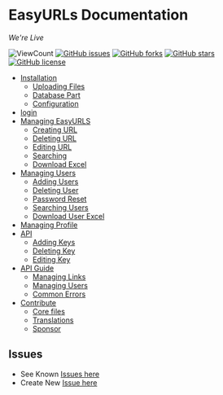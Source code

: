 # EasyURLs Documentation

_We're Live_

![ViewCount](https://views.whatilearened.today/views/github/kaustubhk24/EasyURLs.svg) [![GitHub issues](https://img.shields.io/github/issues/kaustubhk24/EasyURLs)](https://github.com/kaustubhk24/EasyURLs/issues)  [![GitHub forks](https://img.shields.io/github/forks/kaustubhk24/EasyURLs)](https://github.com/kaustubhk24/EasyURLs/network) [![GitHub stars](https://img.shields.io/github/stars/kaustubhk24/EasyURLs)](https://github.com/kaustubhk24/EasyURLs/stargazers) [![GitHub license](https://img.shields.io/github/license/kaustubhk24/EasyURLs)](https://github.com/kaustubhk24/EasyURLs/blob/main/LICENSE) 


*   [Installation](https://www.kaustubh.codes/blog/how-to-use-easyurls/#installation)
    *   [Uploading Files](https://www.kaustubh.codes/blog/how-to-use-easyurls/#uploading-files)
    *   [Database Part](https://www.kaustubh.codes/blog/how-to-use-easyurls/#database-part)
    *   [Configuration](https://www.kaustubh.codes/blog/how-to-use-easyurls/#configuration)
*   [login](https://www.kaustubh.codes/blog/how-to-use-easyurls/#login)
*   [Managing EasyURLS](https://www.kaustubh.codes/blog/how-to-use-easyurls/#managing-easyurls)
    *   [Creating URL](https://www.kaustubh.codes/blog/how-to-use-easyurls/#creating-url)
    *   [Deleting URL](https://www.kaustubh.codes/blog/how-to-use-easyurls/#deleting-url)
    *   [Editing URL](https://www.kaustubh.codes/blog/how-to-use-easyurls/#editing-url)
    *   [Searching](https://www.kaustubh.codes/blog/how-to-use-easyurls/#searching)
    *   [Download Excel](https://www.kaustubh.codes/blog/how-to-use-easyurls/#download-excel)
*   [Managing Users](https://www.kaustubh.codes/blog/how-to-use-easyurls/#managing-users)
    *   [Adding Users](https://www.kaustubh.codes/blog/how-to-use-easyurls/#adding-users)
    *   [Deleting User](https://www.kaustubh.codes/blog/how-to-use-easyurls/#deleting-user)
    *   [Password Reset](https://www.kaustubh.codes/blog/how-to-use-easyurls/#password-reset)
    *   [Searching Users](https://www.kaustubh.codes/blog/how-to-use-easyurls/#searching-users)
    *   [Download User Excel](https://www.kaustubh.codes/blog/how-to-use-easyurls/#download-user-excel)
*   [Managing Profile](https://www.kaustubh.codes/blog/how-to-use-easyurls/#managing-profile)
*   [API](https://www.kaustubh.codes/blog/how-to-use-easyurls/#api)
    *   [Adding Keys](https://www.kaustubh.codes/blog/how-to-use-easyurls/#adding-keys)
    *   [Deleting Key](https://www.kaustubh.codes/blog/how-to-use-easyurls/#deleting-key)
    *   [Editing Key](https://www.kaustubh.codes/blog/how-to-use-easyurls/#editing-key)
*   [API Guide](https://www.kaustubh.codes/blog/how-to-use-easyurls/#api-guide)
    *   [Managing Links](https://www.kaustubh.codes/blog/how-to-use-easyurls/#managing-links)
    *   [Managing Users](https://www.kaustubh.codes/blog/how-to-use-easyurls/#managing-users-1)
    *   [Common Errors](https://www.kaustubh.codes/blog/how-to-use-easyurls/#common-errors)
*   [Contribute](https://www.kaustubh.codes/blog/how-to-use-easyurls/#contribute)
    *   [Core files](https://www.kaustubh.codes/blog/how-to-use-easyurls/#core-files)
    *   [Translations](https://www.kaustubh.codes/blog/how-to-use-easyurls/#translations)
    *   [Sponsor](https://www.kaustubh.codes/blog/how-to-use-easyurls/#sponsor)

## Issues 
* See Known [Issues here](https://github.com/kaustubhk24/EasyURLs/issues)
* Create New [Issue here](https://github.com/kaustubhk24/EasyURLs/issues/new)

